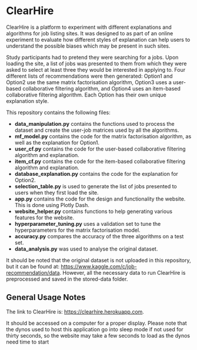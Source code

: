 # ClearHire

ClearHire is a platform to experiment with different explanations and algorithms for job listing sites. 
It was designed to as part of an online experiment to evaluate how different styles of explanation can help users to understand 
the possible biases which may be present in such sites.

Study participants had to pretend they were searching for a jobs. Upon loading the site, a list of jobs was presented to them from which they
were asked to select at least three they would be interested in applying to. Four different lists of recommendations were then generated: Option1 and 
Option2 use the same matrix factorisation algorithm, Option3 uses a user-based collaborative filtering algorithm, and Option4 uses an item-based 
collaborative filtering algorithm. Each Option has their own unique explanation style.

This repository contains the following files:
- __data_manipulation.py__ contains the functions used to process the dataset and create the user-job matrices used by all the algorithms.
- __mf_model.py__ contains the code for the matrix factorisation algorithm, as well as the explanation for Option1.
- __user_cf.py__ contains the code for the user-based collaborative filtering algorithm and explanation.
- __item_cf.py__ contains the code for the item-based collaborative filtering algorithm and explanation.
- __database_explanation.py__ contains the code for the explanation for Option2.
- __selection_table.py__ is used to generate the list of jobs presented to users when they first load the site.
- __app.py__ contains the code for the design and functionality the website. This is done using Plotly Dash.
- __website_helper.py__ contains functions to help generating various features for the website.
- __hyperparameter_tuning.py__ uses a validation set to tune the hyperparameters for the matrix factorisation model.
- __accuracy.py__ compares the accuracy of the three algorithms on a test set.
- __data_analysis.py__ was used to analyse the original dataset.

It should be noted that the original dataset is not uploaded in this repository, but it can be found at:
https://www.kaggle.com/c/job-recommendation/data.
However, all the necessary data to run ClearHire is preprocessed and saved in the stored-data folder.

## General Usage Notes ##
The link to ClearHire is: https://clearhire.herokuapp.com.

It should be accessed on a computer for a proper display. Please note that the dynos used to host this application go into sleep mode if not used for thirty seconds,
so the website may take a few seconds to load as the dynos need time to start

